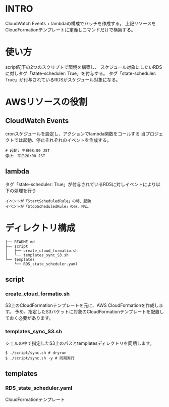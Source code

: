 # INTRO

CloudWatch Events + lambdaの構成でバッチを作成する。
上記リソースをCloudFormationテンプレートに定義しコマンドだけで構築する。

# 使い方

script配下の2つのスクリプトで環境を構築し、
スケジュール対象にしたいRDSに対しタグ「state-scheduler: True」を付与する。
タグ「state-scheduler: True」が付与されているRDSがスケジュール対象になる。

# AWSリソースの役割

## CloudWatch Events

cronスケジュールを設定し、アクションでlambda関数をコールする
当プロジェクトでは起動、停止それぞれのイベントを作成する。

```
# 起動: 平日08:00 JST
停止: 平日20:00 JST
```

## lambda

タグ「state-scheduler: True」が付与されているRDSに対しイベントにより以下の処理を行う

```
イベントが「StartScheduledRule」の時、起動
イベントが「StopScheduledRule」の時、停止
```

# ディレクトリ構成

```
├── README.md
├── script
│   ├── create_cloud_formatio.sh
│   └── templates_sync_S3.sh
└── templates
    └── RDS_state_scheduler.yaml
```

## script

### create_cloud_formatio.sh

S3上のCloudFormationテンプレートを元に、AWS CloudFormationを作成します。
予め、指定したS3バケットに対象のCloudFormationテンプレートを配置しておく必要があります。

### templates_sync_S3.sh

シェルの中で指定したS3上のパスとtemplatesディレクトリを同期します。

```
$ ./script/sync.sh # dryrun
$ ./script/sync.sh -y # 同期実行
```

## templates

### RDS_state_scheduler.yaml

CloudFormationテンプレート
